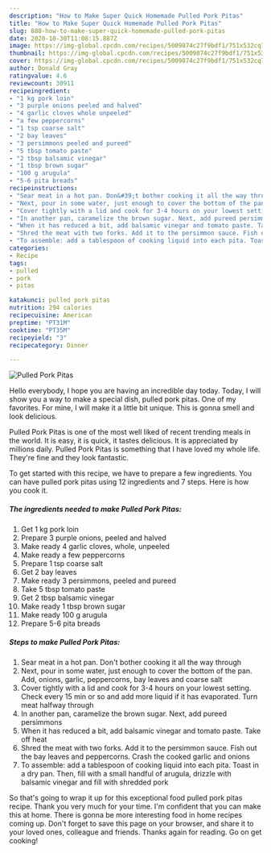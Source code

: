 ```yaml
---
description: "How to Make Super Quick Homemade Pulled Pork Pitas"
title: "How to Make Super Quick Homemade Pulled Pork Pitas"
slug: 888-how-to-make-super-quick-homemade-pulled-pork-pitas
date: 2020-10-30T11:08:15.887Z
image: https://img-global.cpcdn.com/recipes/5009874c27f9bdf1/751x532cq70/pulled-pork-pitas-recipe-main-photo.jpg
thumbnail: https://img-global.cpcdn.com/recipes/5009874c27f9bdf1/751x532cq70/pulled-pork-pitas-recipe-main-photo.jpg
cover: https://img-global.cpcdn.com/recipes/5009874c27f9bdf1/751x532cq70/pulled-pork-pitas-recipe-main-photo.jpg
author: Donald Gray
ratingvalue: 4.6
reviewcount: 30911
recipeingredient:
- "1 kg pork loin"
- "3 purple onions peeled and halved"
- "4 garlic cloves whole unpeeled"
- "a few peppercorns"
- "1 tsp coarse salt"
- "2 bay leaves"
- "3 persimmons peeled and pureed"
- "5 tbsp tomato paste"
- "2 tbsp balsamic vinegar"
- "1 tbsp brown sugar"
- "100 g arugula"
- "5-6 pita breads"
recipeinstructions:
- "Sear meat in a hot pan. Don&#39;t bother cooking it all the way through"
- "Next, pour in some water, just enough to cover the bottom of the pan. Add, onions, garlic, peppercorns, bay leaves and coarse salt"
- "Cover tightly with a lid and cook for 3-4 hours on your lowest setting. Check every 15 min or so and add more liquid if it has evaporated. Turn meat halfway through"
- "In another pan, caramelize the brown sugar. Next, add pureed persimmons"
- "When it has reduced a bit, add balsamic vinegar and tomato paste. Take off heat"
- "Shred the meat with two forks. Add it to the persimmon sauce. Fish out the bay leaves and peppercorns. Crash the cooked garlic and onions"
- "To assemble: add a tablespoon of cooking liquid into each pita. Toast in a dry pan. Then, fill with a small handful of arugula, drizzle with balsamic vinegar and fill with shredded pork"
categories:
- Recipe
tags:
- pulled
- pork
- pitas

katakunci: pulled pork pitas 
nutrition: 294 calories
recipecuisine: American
preptime: "PT31M"
cooktime: "PT35M"
recipeyield: "3"
recipecategory: Dinner

---
```



![Pulled Pork Pitas](https://img-global.cpcdn.com/recipes/5009874c27f9bdf1/751x532cq70/pulled-pork-pitas-recipe-main-photo.jpg)

Hello everybody, I hope you are having an incredible day today. Today, I will show you a way to make a special dish, pulled pork pitas. One of my favorites. For mine, I will make it a little bit unique. This is gonna smell and look delicious.

Pulled Pork Pitas is one of the most well liked of recent trending meals in the world. It is easy, it is quick, it tastes delicious. It is appreciated by millions daily. Pulled Pork Pitas is something that I have loved my whole life. They're fine and they look fantastic.




To get started with this recipe, we have to prepare a few ingredients. You can have pulled pork pitas using 12 ingredients and 7 steps. Here is how you cook it.

<!--inarticleads1-->

##### The ingredients needed to make Pulled Pork Pitas:

1. Get 1 kg pork loin
1. Prepare 3 purple onions, peeled and halved
1. Make ready 4 garlic cloves, whole, unpeeled
1. Make ready a few peppercorns
1. Prepare 1 tsp coarse salt
1. Get 2 bay leaves
1. Make ready 3 persimmons, peeled and pureed
1. Take 5 tbsp tomato paste
1. Get 2 tbsp balsamic vinegar
1. Make ready 1 tbsp brown sugar
1. Make ready 100 g arugula
1. Prepare 5-6 pita breads




<!--inarticleads2-->

##### Steps to make Pulled Pork Pitas:

1. Sear meat in a hot pan. Don&#39;t bother cooking it all the way through
1. Next, pour in some water, just enough to cover the bottom of the pan. Add, onions, garlic, peppercorns, bay leaves and coarse salt
1. Cover tightly with a lid and cook for 3-4 hours on your lowest setting. Check every 15 min or so and add more liquid if it has evaporated. Turn meat halfway through
1. In another pan, caramelize the brown sugar. Next, add pureed persimmons
1. When it has reduced a bit, add balsamic vinegar and tomato paste. Take off heat
1. Shred the meat with two forks. Add it to the persimmon sauce. Fish out the bay leaves and peppercorns. Crash the cooked garlic and onions
1. To assemble: add a tablespoon of cooking liquid into each pita. Toast in a dry pan. Then, fill with a small handful of arugula, drizzle with balsamic vinegar and fill with shredded pork




So that's going to wrap it up for this exceptional food pulled pork pitas recipe. Thank you very much for your time. I'm confident that you can make this at home. There is gonna be more interesting food in home recipes coming up. Don't forget to save this page on your browser, and share it to your loved ones, colleague and friends. Thanks again for reading. Go on get cooking!
